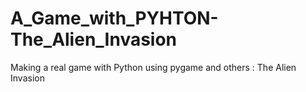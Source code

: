 # A_Game_with_PYHTON-The_Alien_Invasion
 Making a real game with Python using pygame and others : The Alien Invasion 

